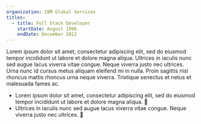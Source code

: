 ```yaml
---
organization: IBM Global Services
titles:
  - title: Full Stack Developer
    startDate: August 1996
    endDate: December 2012
---
```


Lorem ipsum dolor sit amet, consectetur adipiscing elit, sed do eiusmod tempor incididunt ut labore et dolore magna aliqua. Ultrices in iaculis nunc sed augue lacus viverra vitae congue. Neque viverra justo nec ultrices. Urna nunc id cursus metus aliquam eleifend mi in nulla. Proin sagittis nisl rhoncus mattis rhoncus urna neque viverra. Tristique senectus et netus et malesuada fames ac.

- Lorem ipsum dolor sit amet, consectetur adipiscing elit, sed do eiusmod tempor incididunt ut labore et dolore magna aliqua. 🎉
- Ultrices in iaculis nunc sed augue lacus viverra vitae congue. Neque viverra justo nec ultrices. 🎉
